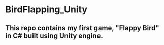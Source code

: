 # BirdFlapping_Unity
## This repo contains my first game, "Flappy Bird" in C# built using Unity engine.